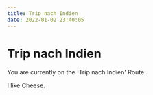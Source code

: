 ```yaml
---
title: Trip nach Indien
date: 2022-01-02 23:40:05
---
```


# Trip nach Indien

You are currently on the 'Trip nach Indien' Route.

I like Cheese.
